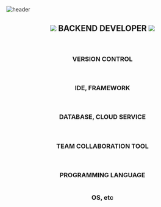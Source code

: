 ![header](https://capsule-render.vercel.app/api?type=waving&color=FFD400&height=300&section=header&text=HanGyul%20Kang&fontSize=80&&fontColor=0057B8&fontAlign=67)
<br>
<h2 align="center">
    <img src="https://img.icons8.com/external-parzival-1997-outline-color-parzival-1997/25/000000/external-technology-renewable-energy-parzival-1997-outline-color-parzival-1997.png"/>
    BACKEND DEVELOPER
    <img src="https://img.icons8.com/external-parzival-1997-outline-color-parzival-1997/25/000000/external-technology-renewable-energy-parzival-1997-outline-color-parzival-1997.png"/>
</h2>
<br>
<div align="center">
    <h3>VERSION CONTROL</h3>
    <img src="https://img.shields.io/badge/Git-F05032?logo=Git&style=flat-square&logoColor=white" alt="">
    <img src="https://img.shields.io/badge/Bitbucket-0052CC?logo=BitBucket&style=flat-square&logoColor=white" alt="">    
    <img src="https://img.shields.io/badge/GitHub-181717?logo=GitHub&style=flat-square&logoColor=white" alt="">
</div>

<div align="center">
    <h3>IDE, FRAMEWORK</h3>
    <img src="https://img.shields.io/badge/IntelliJ IDEA-000000?logo=IntelliJ IDEA&style=flat-square&logoColor=white" alt="">
    <img src="https://img.shields.io/badge/Eclipse IDE-2C2255?logo=Eclipse IDE&style=flat-square&logoColor=white" alt="">    
    <img src="https://img.shields.io/badge/Spring-6DB33F?logo=Spring&style=flat-square&logoColor=white" alt="">
    <img src="https://img.shields.io/badge/SpringBoot-6DB33F?logo=SpringBoot&style=flat-square&logoColor=white" alt="">
    <img src="https://img.shields.io/badge/Apache Maven-C71A36?logo=Apache Maven&style=flat-square&logoColor=white" alt="">    
    <img src="https://img.shields.io/badge/Gradle-02303A?logo=Gradle&style=flat-square&logoColor=white" alt="">        
</div>
<div align="center">
    <h3>DATABASE, CLOUD SERVICE</h3>
    <img src="https://img.shields.io/badge/Oracle-F80000?logo=Oracle&style=flat-square&logoColor=white" alt="">    
    <img src="https://img.shields.io/badge/MySQL-4479A1?logo=MySQL&style=flat-square&logoColor=white" alt="">        
    <img src="https://img.shields.io/badge/Amazon AWS-232F3E?logo=Amazon AWS&style=flat-square&logoColor=white" alt="">    
</div>
<div align="center">
    <h3>TEAM COLLABORATION TOOL</h3>
    <img src="https://img.shields.io/badge/Atlassian-0052CC?logo=Atlassian&style=flat-square&logoColor=white" alt="">     
    <img src="https://img.shields.io/badge/Confluence-172B4D?logo=Confluence&style=flat-square&logoColor=white" alt="">
    <img src="https://img.shields.io/badge/Jira-0052CC?logo=Jira&style=flat-square&logoColor=white" alt="">
    <img src="https://img.shields.io/badge/Slack-4A154B?logo=Slack&style=flat-square&logoColor=white" alt="">    
</div>
<div align="center">
    <h3>PROGRAMMING LANGUAGE</h3>
    <img src="https://img.shields.io/badge/Java-007396?logo=Java&style=flat-square&logoColor=white" alt="">    
</div>
<div align="center">
    <h3>OS, etc</h3>
    <img src="https://img.shields.io/badge/Apple-000000?logo=Apple&style=flat-square&logoColor=white" alt="">
    <img src="https://img.shields.io/badge/macOS-000000?logo=macOS&style=flat-square&logoColor=white" alt="">
    <img src="https://img.shields.io/badge/Linux-FCC624?logo=Linux&style=flat-square&logoColor=white" alt="">    
    <img src="https://img.shields.io/badge/Apple Music-FA243C?logo=Apple Music&style=flat-square&logoColor=white" alt="">    
</div>
<br>
